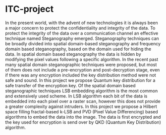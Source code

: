 # ITC-project

In the present world, with the advent of new technologies it is always been a major concern to protect the confidentiality and integrity of the data. To protect the integrity of the data over a communication channel an effective technique named Steganography emerged. Steganography techniques can be broadly divided into spatial domain-based steganography and frequency domain based steganography, based on the domain used for hiding the data. In spatial domain based steganography the data is hidden by modifying the pixel values following a specific algorithm. In the recent past many spatial domain steganographic techniques were proposed, but most of them does not include a pre-encryption and post-decryption stage, even if there was any encryption included the key distribution method were not safe and sound. In this project we propose Quantum key distribution for a safe transfer of the encryption key. Of the spatial domain based steganographic techniques LSB embedding algorithm is the most common and extensively used scheme. In LSB algorithm each bit of the data is embedded into each pixel over a raster scan, however this does not provide a greater complexity against intruders. In this project we propose a Hilbert space filling fractal-based k-LSB and PVD (Pixel Value Differencing) based algorithms to embed the data into the image. The data is first encrypted and the key used for encryption is send over by QKD (Quantum Key Distribution) algorithm.
